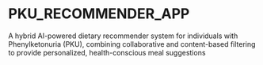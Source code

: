 # PKU_RECOMMENDER_APP
A hybrid AI-powered dietary recommender system for individuals with Phenylketonuria (PKU), combining collaborative and content-based filtering to provide personalized, health-conscious meal suggestions

